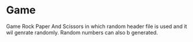 # Game
Game Rock Paper And Scissors
in which random header file is used and it wil genrate randomly.
Random numbers can also b generated.
